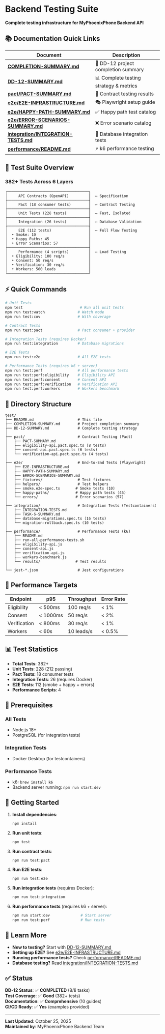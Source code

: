 # Backend Testing Suite

**Complete testing infrastructure for MyPhoenixPhone Backend API**

## 📚 Documentation Quick Links

| Document | Description |
|----------|-------------|
| **[COMPLETION-SUMMARY.md](./COMPLETION-SUMMARY.md)** | 🎉 DD-12 project completion summary |
| **[DD-12-SUMMARY.md](./DD-12-SUMMARY.md)** | 📊 Complete testing strategy & metrics |
| **[pact/PACT-SUMMARY.md](./pact/PACT-SUMMARY.md)** | 🤝 Contract testing results |
| **[e2e/E2E-INFRASTRUCTURE.md](./e2e/E2E-INFRASTRUCTURE.md)** | 🎭 Playwright setup guide |
| **[e2e/HAPPY-PATH-SUMMARY.md](./e2e/HAPPY-PATH-SUMMARY.md)** | ✅ Happy path test catalog |
| **[e2e/ERROR-SCENARIOS-SUMMARY.md](./e2e/ERROR-SCENARIOS-SUMMARY.md)** | ❌ Error scenario catalog |
| **[integration/INTEGRATION-TESTS.md](./integration/INTEGRATION-TESTS.md)** | 🐳 Database integration tests |
| **[performance/README.md](./performance/README.md)** | ⚡ k6 performance testing |

## 🧪 Test Suite Overview

### 382+ Tests Across 6 Layers

```
┌─────────────────────────────────────┐
│     API Contracts (OpenAPI)         │  ← Specification
├─────────────────────────────────────┤
│     Pact (18 consumer tests)        │  ← Contract Testing
├─────────────────────────────────────┤
│     Unit Tests (228 tests)          │  ← Fast, Isolated
├─────────────────────────────────────┤
│     Integration (26 tests)          │  ← Database Validation
├─────────────────────────────────────┤
│     E2E (112 tests)                 │  ← Full Flow Testing
│  • Smoke: 10                        │
│  • Happy Paths: 45                  │
│  • Error Scenarios: 57              │
├─────────────────────────────────────┤
│     Performance (4 scripts)         │  ← Load Testing
│  • Eligibility: 100 req/s           │
│  • Consent: 50 req/s                │
│  • Verification: 30 req/s           │
│  • Workers: 500 leads               │
└─────────────────────────────────────┘
```

## ⚡ Quick Commands

```bash
# Unit Tests
npm test                          # Run all unit tests
npm run test:watch               # Watch mode
npm run test:cov                 # With coverage

# Contract Tests
npm run test:pact                # Pact consumer + provider

# Integration Tests (requires Docker)
npm run test:integration         # Database migrations

# E2E Tests
npm run test:e2e                 # All E2E tests

# Performance Tests (requires k6 + server)
npm run test:perf                # All performance tests
npm run test:perf:eligibility    # Eligibility API
npm run test:perf:consent        # Consent API
npm run test:perf:verification   # Verification API
npm run test:perf:workers        # Workers benchmark
```

## 📁 Directory Structure

```
test/
├── README.md                    # This file
├── COMPLETION-SUMMARY.md        # Project completion summary
├── DD-12-SUMMARY.md             # Complete testing strategy
│
├── pact/                        # Contract Testing (Pact)
│   ├── PACT-SUMMARY.md
│   ├── eligibility-api.pact.spec.ts (8 tests)
│   ├── consent-api.pact.spec.ts (6 tests)
│   └── verification-api.pact.spec.ts (4 tests)
│
├── e2e/                         # End-to-End Tests (Playwright)
│   ├── E2E-INFRASTRUCTURE.md
│   ├── HAPPY-PATH-SUMMARY.md
│   ├── ERROR-SCENARIOS-SUMMARY.md
│   ├── fixtures/                # Test fixtures
│   ├── helpers/                 # Test helpers
│   ├── smoke.e2e-spec.ts       # Smoke tests (10)
│   ├── happy-paths/            # Happy path tests (45)
│   └── errors/                 # Error scenarios (57)
│
├── integration/                 # Integration Tests (Testcontainers)
│   ├── INTEGRATION-TESTS.md
│   ├── TASK-6-SUMMARY.md
│   ├── database-migrations.spec.ts (16 tests)
│   └── migration-rollback.spec.ts (10 tests)
│
├── performance/                 # Performance Tests (k6)
│   ├── README.md
│   ├── run-all-performance-tests.sh
│   ├── eligibility-api.js
│   ├── consent-api.js
│   ├── verification-api.js
│   ├── workers-benchmark.js
│   └── results/                # Test results
│
└── jest-*.json                  # Jest configurations
```

## 🎯 Performance Targets

| Endpoint | p95 | Throughput | Error Rate |
|----------|-----|------------|------------|
| Eligibility | < 500ms | 100 req/s | < 1% |
| Consent | < 1000ms | 50 req/s | < 2% |
| Verification | < 800ms | 30 req/s | < 1% |
| Workers | < 60s | 10 leads/s | < 0.5% |

## 📊 Test Statistics

- **Total Tests**: 382+
- **Unit Tests**: 228 (212 passing)
- **Pact Tests**: 18 consumer tests
- **Integration Tests**: 26 (requires Docker)
- **E2E Tests**: 112 (smoke + happy + errors)
- **Performance Scripts**: 4

## 🔧 Prerequisites

### All Tests
- Node.js 18+
- PostgreSQL (for integration tests)

### Integration Tests
- Docker Desktop (for testcontainers)

### Performance Tests
- k6: `brew install k6`
- Backend server running: `npm run start:dev`

## 🚀 Getting Started

1. **Install dependencies**:
   ```bash
   npm install
   ```

2. **Run unit tests**:
   ```bash
   npm test
   ```

3. **Run contract tests**:
   ```bash
   npm run test:pact
   ```

4. **Run E2E tests**:
   ```bash
   npm run test:e2e
   ```

5. **Run integration tests** (requires Docker):
   ```bash
   npm run test:integration
   ```

6. **Run performance tests** (requires k6 + server):
   ```bash
   npm run start:dev              # Start server
   npm run test:perf              # Run tests
   ```

## 📖 Learn More

- **New to testing?** Start with [DD-12-SUMMARY.md](./DD-12-SUMMARY.md)
- **Setting up E2E?** See [e2e/E2E-INFRASTRUCTURE.md](./e2e/E2E-INFRASTRUCTURE.md)
- **Running performance tests?** Check [performance/README.md](./performance/README.md)
- **Database testing?** Read [integration/INTEGRATION-TESTS.md](./integration/INTEGRATION-TESTS.md)

## ✅ Status

**DD-12 Status**: ✅ **COMPLETED** (8/8 tasks)  
**Test Coverage**: ✅ **Good** (382+ tests)  
**Documentation**: ✅ **Comprehensive** (10 guides)  
**CI/CD Ready**: ✅ **Yes** (examples provided)

---

**Last Updated**: October 25, 2025  
**Maintained by**: MyPhoenixPhone Backend Team
